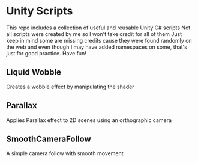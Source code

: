 # Unity Scripts
This repo includes a collection of useful and reusable Unity C# scripts
Not all scripts were created by me so I won't take credit for all of them
Just keep in mind some are missing credits cause they were found randomly on the web and even though I may have added namespaces on some, that's just for good practice. Have fun!
## Liquid Wobble
Creates a wobble effect by manipulating the shader

## Parallax
Applies Parallax effect to 2D scenes using an orthographic camera

## SmoothCameraFollow
A simple camera follow with smooth movement
